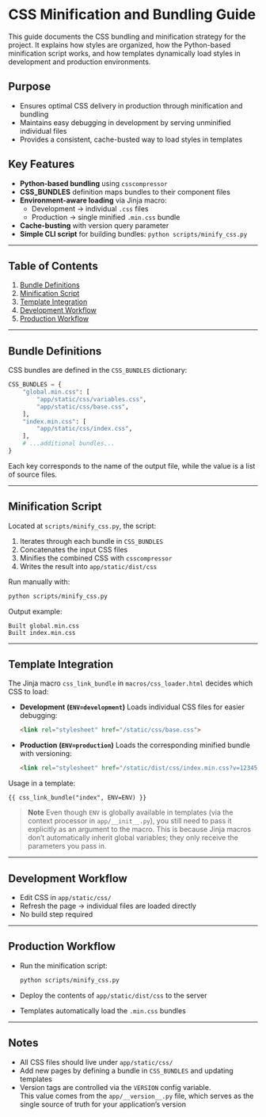 # CSS Minification and Bundling Guide

This guide documents the CSS bundling and minification strategy for the project.
It explains how styles are organized, how the Python-based minification script works,
and how templates dynamically load styles in development and production environments.

## Purpose
- Ensures optimal CSS delivery in production through minification and bundling
- Maintains easy debugging in development by serving unminified individual files
- Provides a consistent, cache-busted way to load styles in templates

## Key Features
- **Python-based bundling** using `csscompressor`
- **CSS_BUNDLES** definition maps bundles to their component files
- **Environment-aware loading** via Jinja macro:
  - Development → individual `.css` files
  - Production → single minified `.min.css` bundle
- **Cache-busting** with version query parameter
- **Simple CLI script** for building bundles: `python scripts/minify_css.py`

---

## Table of Contents
1. [Bundle Definitions](#bundle-definitions)
2. [Minification Script](#minification-script)
3. [Template Integration](#template-integration)
4. [Development Workflow](#development-workflow)
5. [Production Workflow](#production-workflow)

---

## Bundle Definitions

CSS bundles are defined in the `CSS_BUNDLES` dictionary:

```python
CSS_BUNDLES = {
    "global.min.css": [
        "app/static/css/variables.css",
        "app/static/css/base.css",
    ],
    "index.min.css": [
        "app/static/css/index.css",
    ],
    # ...additional bundles...
}
````

Each key corresponds to the name of the output file, while the value is a list of source files.

---

## Minification Script

Located at `scripts/minify_css.py`, the script:

1. Iterates through each bundle in `CSS_BUNDLES`
2. Concatenates the input CSS files
3. Minifies the combined CSS with `csscompressor`
4. Writes the result into `app/static/dist/css`

Run manually with:

```bash
python scripts/minify_css.py
```

Output example:

```
Built global.min.css
Built index.min.css
```

---

## Template Integration

The Jinja macro `css_link_bundle` in `macros/css_loader.html` decides which CSS to load:

* **Development (`ENV=development`)**
  Loads individual CSS files for easier debugging:

  ```html
  <link rel="stylesheet" href="/static/css/base.css">
  ```

* **Production (`ENV=production`)**
  Loads the corresponding minified bundle with versioning:

  ```html
  <link rel="stylesheet" href="/static/dist/css/index.min.css?v=12345">
  ```

Usage in a template:

```jinja
{{ css_link_bundle("index", ENV=ENV) }}
```

> **Note**
> Even though `ENV` is globally available in templates (via the context processor in `app/__init__.py`), you still need to pass it explicitly as an argument to the macro.
> This is because Jinja macros don’t automatically inherit global variables; they only receive the parameters you pass in.

---

## Development Workflow

* Edit CSS in `app/static/css/`
* Refresh the page → individual files are loaded directly
* No build step required

---

## Production Workflow

* Run the minification script:

  ```bash
  python scripts/minify_css.py
  ```
* Deploy the contents of `app/static/dist/css` to the server
* Templates automatically load the `.min.css` bundles

---

## Notes

* All CSS files should live under `app/static/css/`
* Add new pages by defining a bundle in `CSS_BUNDLES` and updating templates
* Version tags are controlled via the `VERSION` config variable.  
  This value comes from the `app/__version__.py` file, which serves as the single source of truth for your application’s version